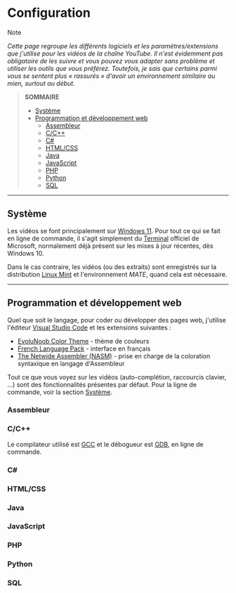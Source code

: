 # Configuration

> [!Note]
> _Cette page regroupe les différents logiciels et les paramètres/extensions que j'utilise pour les vidéos de la chaîne YouTube. Il n'est évidemment pas obligatoire de les suivre et vous pouvez vous adapter sans problème et utiliser les outils que vous préférez. Toutefois, je sais que certains parmi vous se sentent plus « rassurés » d'avoir un environnement similaire au mien, surtout au début._

> **SOMMAIRE**
> + [Système](#système)
> + [Programmation et développement web](#programmation-et-développement-web)
>     + [Assembleur](#assembleur) 
>     + [C/C++](#cc)
>     + [C#](#c)
>     + [HTML/CSS](#htmlcss)
>     + [Java](#java)
>     + [JavaScript](#javascript)
>     + [PHP](#php)
>     + [Python](#python)
>     + [SQL](#sql)

---

## Système

Les vidéos se font principalement sur [Windows 11](https://www.microsoft.com/fr-fr/software-download/windows11). Pour tout ce qui se fait en ligne de commande, il s'agit simplement du [Terminal](https://apps.microsoft.com/detail/9n0dx20hk701?hl=fr-FR&gl=FR) officiel de Microsoft, normalement déjà présent sur les mises à jour récentes, dès Windows 10.

Dans le cas contraire, les vidéos (ou des extraits) sont enregistrés sur la distribution [Linux Mint](https://www.linuxmint.com) et l'environnement _MATE_, quand cela est nécessaire.

---

## Programmation et développement web

Quel que soit le langage, pour coder ou développer des pages web, j'utilise l'éditeur [Visual Studio Code](https://code.visualstudio.com) et les extensions suivantes :

+ [EvoluNoob Color Theme](#) - thème de couleurs
+ [French Language Pack](https://marketplace.visualstudio.com/items?itemName=MS-CEINTL.vscode-language-pack-fr) - interface en français
+ [The Netwide Assembler (NASM)](https://marketplace.visualstudio.com/items?itemName=rights.nas-vscode) - prise en charge de la coloration syntaxique en langage d'Assembleur

Tout ce que vous voyez sur les vidéos (auto-complétion, raccourcis clavier, ...) sont des fonctionnalités présentes par défaut. Pour la ligne de commande, voir la section [Système](#système).

### Assembleur
### C/C++

Le compilateur utilisé est [GCC](https://gcc.gnu.org) et le débogueur est [GDB](https://www.sourceware.org/gdb), en ligne de commande.

### C#
### HTML/CSS
### Java
### JavaScript
### PHP
### Python
### SQL

